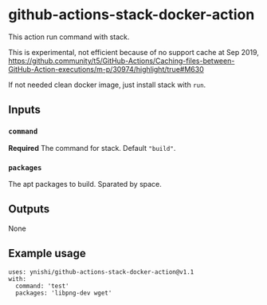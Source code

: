 # github-actions-stack-docker-action

This action run command with stack.

This is experimental, not efficient because of no support cache at Sep 2019, https://github.community/t5/GitHub-Actions/Caching-files-between-GitHub-Action-executions/m-p/30974/highlight/true#M630

If not needed clean docker image, just install stack with `run`.

## Inputs

### `command`

**Required** The command for stack. Default `"build"`.

### `packages`

The apt packages to build. Sparated by space.

## Outputs

None

## Example usage
```
uses: ynishi/github-actions-stack-docker-action@v1.1
with:
  command: 'test'
  packages: 'libpng-dev wget'
```
